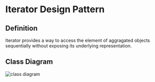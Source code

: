 # Iterator Design Pattern
## Definition
Iterator provides a way to access the element of aggragated objects sequentially without exposing its underlying representation.

## Class Diagram
![class diagram](http://www.design-patterns-stories.com/assets/img/uml/iterator.png "Iterator Pattern")